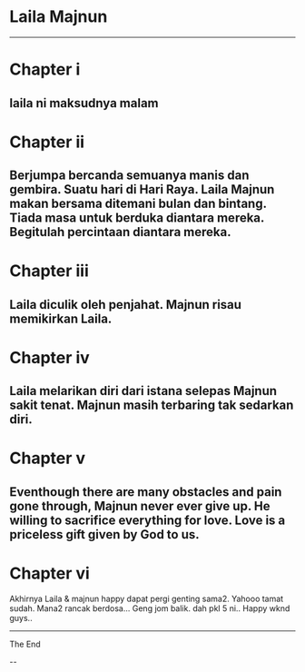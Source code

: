 # Laila Majnun

---
# Chapter i
laila ni maksudnya malam
---
# Chapter ii
Berjumpa bercanda semuanya manis dan gembira. Suatu hari di Hari Raya. Laila Majnun makan 
bersama ditemani bulan dan bintang. Tiada masa untuk berduka diantara mereka. Begitulah percintaan diantara mereka.
---
# Chapter iii
Laila diculik oleh penjahat. Majnun risau memikirkan Laila.
---
# Chapter iv
Laila melarikan diri dari istana selepas Majnun sakit tenat.  Majnun masih terbaring tak sedarkan diri.
---
# Chapter v
Eventhough there are many obstacles and pain gone through, Majnun never ever give up. He willing to sacrifice everything for love. Love is a priceless gift given by God to us.
---
# Chapter vi
Akhirnya Laila & majnun happy dapat pergi genting sama2.
Yahooo tamat sudah. 
Mana2 rancak berdosa...
Geng jom balik. dah pkl 5 ni..
Happy wknd guys..

---

The End

--
